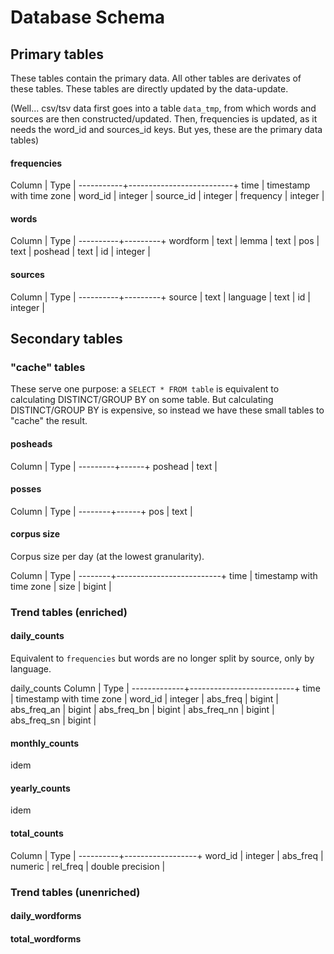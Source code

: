 # Database Schema
## Primary tables
These tables contain the primary data. All other tables are derivates of these tables. These tables are directly updated by the data-update.

(Well... csv/tsv data first goes into a table `data_tmp`, from which words and sources are then constructed/updated. Then, frequencies is updated, as it needs the word_id and sources_id keys. But yes, these are the primary data tables)

#### frequencies
  Column   |           Type           |
-----------+--------------------------+
time      | timestamp with time zone |
word_id   | integer                  |
source_id | integer                  |
frequency | integer                  |

#### words
  Column  |  Type   |
----------+---------+
wordform | text    |
lemma    | text    |
pos      | text    |
poshead  | text    |
id       | integer |

#### sources
  Column  |  Type   |
----------+---------+
source   | text    |
language | text    |
id       | integer |

## Secondary tables
### "cache" tables
These serve one purpose: a `SELECT * FROM table` is equivalent to calculating DISTINCT/GROUP BY on some table. But calculating DISTINCT/GROUP BY is expensive, so instead we have these small tables to "cache" the result.
#### posheads
 Column  | Type |
---------+------+
 poshead | text |

#### posses
 Column | Type |
--------+------+
 pos    | text |

#### corpus size
Corpus size per day (at the lowest granularity).

 Column |           Type           |
--------+--------------------------+
 time   | timestamp with time zone |
 size   | bigint                   |

### Trend tables (enriched)
#### daily_counts
Equivalent to `frequencies` but words are no longer split by source, only by language.

daily_counts
   Column    |           Type           |
-------------+--------------------------+
 time        | timestamp with time zone |
 word_id     | integer                  |
 abs_freq    | bigint                   |
 abs_freq_an | bigint                   |
 abs_freq_bn | bigint                   |
 abs_freq_nn | bigint                   |
 abs_freq_sn | bigint                   |

 #### monthly_counts
 idem

 #### yearly_counts
 idem

 #### total_counts
  Column  |       Type       |
----------+------------------+
 word_id  | integer          |
 abs_freq | numeric          |
 rel_freq | double precision |

 ### Trend tables (unenriched)

 #### daily_wordforms

 #### total_wordforms
 